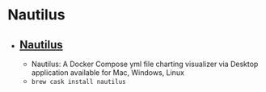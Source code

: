 # Nautilus
- [Nautilus](https://nautilusdev.com/)
  - 
  - Nautilus: A Docker Compose yml file charting visualizer via Desktop application available for Mac, Windows, Linux
  - `brew cask install nautilus`
